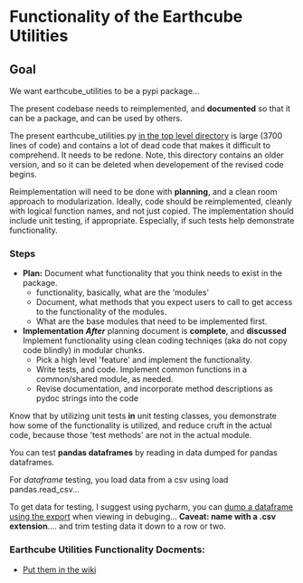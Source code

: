 # Functionality of the Earthcube Utilities

## Goal 
We want earthcube_utilities to be a pypi package... 

The present codebase needs to reimplemented, and **documented** so that it can be a package, and can be used by others.

The present earthcube_utilities.py  [in the top level directory](https://github.com/earthcube/earthcube_utilities/blob/main/earthcube_utilities.py)
is large (3700 lines of code) and contains a lot of dead code that makes it difficult to 
comprehend. It needs to be redone. 
Note, this directory contains an older version, and so it can be deleted when developement of 
the revised code begins.

Reimplementation will need to be done with **planning**, and a clean room approach to modularization.
Ideally, code should be reimplemented, cleanly with logical function names, and not just copied.
The implementation should include unit testing, if appropriate. Especially, if such
tests help demonstrate functionality.

### Steps

* **Plan:** Document what functionality that you think needs to exist in the package.
  * functionality, basically, what are the 'modules'
  * Document, what methods that you expect users to call to get access to the functionality of the modules.
  * What are the base modules that need to be implemented first.
* **Implementation**  **_After_** planning document is **complete**, and **discussed**  Implement functionality using clean coding techniqes (aka do not copy code blindly) in modular chunks.
  * Pick a high level 'feature' and implement the functionality. 
  * Write  tests, and code.  Implement common functions in a common/shared module, as needed.
  * Revise documentation, and incorporate method descriptions as pydoc strings into the code

Know that by utilizing  unit tests **in** unit testing classes, you  demonstrate how some of the functionality is utilized, and
reduce cruft in the actual code, because those 'test methods' are not in the actual module.

You can test **pandas dataframes** by reading in data dumped for pandas dataframes.

For _dataframe_ testing, you  load data from a csv using load pandas.read_csv...

To get data for testing, I suggest using pycharm, you can [dump a dataframe using the export](https://www.jetbrains.com/help/pycharm/matplotlib-support.html#data) when viewing in debuging...
**Caveat: name with a .csv extension**.... and trim testing data it down to a row or two.  

### Earthcube Utilities Functionality Docments:
* [Put them in the wiki](https://github.com/earthcube/earthcube_utilities/wiki) 